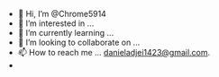 - 👋 Hi, I’m @Chrome5914
- 👀 I’m interested in ...
- 🌱 I’m currently learning ...
- 💞️ I’m looking to collaborate on ...
- 📫 How to reach me ... danieladjei1423@gmail.com.
- 

<!---
Chrome5914/Chrome5914 is a ✨ special ✨ repository because its `README.md` (this file) appears on your GitHub profile.
You can click the Preview link to take a look at your changes.
--->

